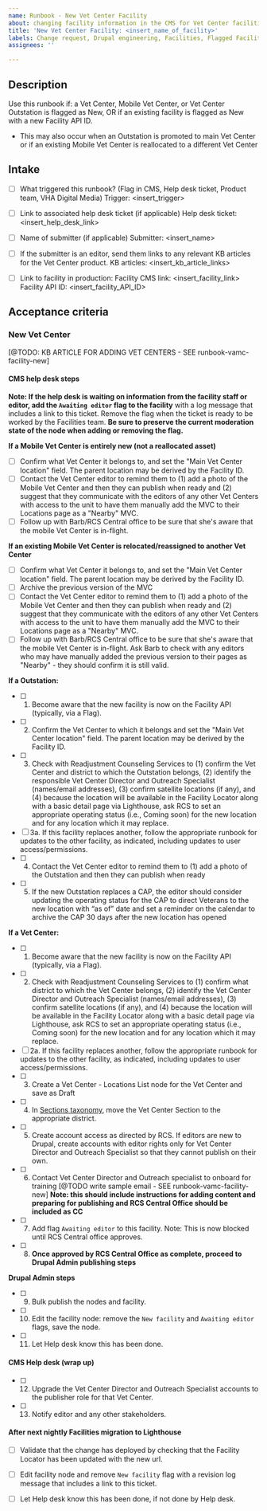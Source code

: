 ```yaml
---
name: Runbook - New Vet Center Facility
about: changing facility information in the CMS for Vet Center facilities
title: 'New Vet Center Facility: <insert_name_of_facility>'
labels: Change request, Drupal engineering, Facilities, Flagged Facilities, User support, Vet Center, sitewide
assignees: ''

---
```


## Description

Use this runbook if: a Vet Center, Mobile Vet Center, or Vet Center Outstation is flagged as New, OR if an existing facility is flagged as New with a new Facility API ID.

- This may also occur when an Outstation is promoted to main Vet Center or if an existing Mobile Vet Center is reallocated to a different Vet Center

## Intake

- [ ] What triggered this runbook? (Flag in CMS, Help desk ticket, Product team, VHA Digital Media)
Trigger: <insert_trigger>

- [ ] Link to associated help desk ticket (if applicable)
Help desk ticket: <insert_help_desk_link>

- [ ] Name of submitter (if applicable)
Submitter: <insert_name>

- [ ] If the submitter is an editor, send them links to any relevant KB articles for the Vet Center product.
KB articles: <insert_kb_article_links>

- [ ] Link to facility in production:
Facility CMS link: <insert_facility_link>
Facility API ID: <insert_facility_API_ID>

## Acceptance criteria

### New Vet Center

[@TODO: KB ARTICLE FOR ADDING VET CENTERS - SEE runbook-vamc-facility-new]

#### CMS help desk steps

**Note: If the help desk is waiting on information from the facility staff or editor, add the `Awaiting editor` flag to the facility** with a log message that includes a link to this ticket. Remove the flag when the ticket is ready to be worked by the Facilities team. **Be sure to preserve the current moderation state of the node when adding or removing the flag.**

**If a Mobile Vet Center is entirely new (not a reallocated asset)**

- [ ] Confirm what Vet Center it belongs to, and set the "Main Vet Center location" field. The parent location may be derived by the Facility ID.
- [ ] Contact the Vet Center editor to remind them to (1) add a photo of the Mobile Vet Center and then they can publish when ready and (2) suggest that they communicate with the editors of any other Vet Centers with access to the unit to have them manually add the MVC to their Locations page as a "Nearby" MVC.
- [ ] Follow up with Barb/RCS Central office to be sure that she's aware that the mobile Vet Center is in-flight.

**If an existing Mobile Vet Center is relocated/reassigned to another Vet Center**

- [ ] Confirm what Vet Center it belongs to, and set the "Main Vet Center location" field. The parent location may be derived by the Facility ID.
- [ ] Archive the previous version of the MVC
- [ ] Contact the Vet Center editor to remind them to (1) add a photo of the Mobile Vet Center and then they can publish when ready and (2) suggest that they communicate with the editors of any other Vet Centers with access to the unit to have them manually add the MVC to their Locations page as a "Nearby" MVC.
- [ ] Follow up with Barb/RCS Central office to be sure that she's aware that the mobile Vet Center is in-flight. Ask Barb to check with any editors who may have manually added the previous version to their pages as "Nearby" - they should confirm it is still valid.

**If a Outstation:**

- [ ] 1. Become aware that the new facility is now on the Facility API (typically, via a Flag).
- [ ] 2. Confirm the Vet Center to which it belongs and set the "Main Vet Center location" field. The parent location may be derived by the Facility ID.
- [ ] 3. Check with Readjustment Counseling Services to (1) confirm the Vet Center and district to which the Outstation belongs, (2) identify the responsible Vet Center Director and Outreach Specialist (names/email addresses), (3) confirm satellite locations (if any), and (4) because the location will be available in the Facility Locator along with a basic detail page via Lighthouse, ask RCS to set an appropriate operating status (i.e., Coming soon) for the new location and for any location which it may replace.
- [ ] 3a. If this facility replaces another, follow the appropriate runbook for updates to the other facility, as indicated, including updates to user access/permissions.
- [ ] 4. Contact the Vet Center editor to remind them to (1) add a photo of the Outstation and then they can publish when ready
- [ ] 5. If the new Outstation replaces a CAP, the editor should consider updating the operating status for the CAP to direct Veterans to the new location with “as of” date and set a reminder on the calendar to archive the CAP 30 days after the new location has opened

**If a Vet Center:**

- [ ] 1. Become aware that the new facility is now on the Facility API (typically, via a Flag).
- [ ] 2. Check with Readjustment Counseling Services to (1) confirm what district to which the Vet Center belongs, (2) identify the Vet Center Director and Outreach Specialist (names/email addresses), (3) confirm satellite locations (if any), and (4) because the location will be available in the Facility Locator along with a basic detail page via Lighthouse, ask RCS to set an appropriate operating status (i.e., Coming soon) for the new location and for any location which it may replace.
- [ ] 2a. If this facility replaces another, follow the appropriate runbook for updates to the other facility, as indicated, including updates to user access/permissions.
- [ ] 3. Create a Vet Center - Locations List node for the Vet Center and save as Draft
- [ ] 4. In [Sections taxonomy](https://prod.cms.va.gov/admin/structure/taxonomy/manage/administration/overview), move the Vet Center Section to the appropriate district.
- [ ] 5. Create account access as directed by RCS. If editors are new to Drupal, create accounts with editor rights only for Vet Center Director and Outreach Specialist so that they cannot publish on their own.
- [ ] 6. Contact Vet Center Director and Outreach specialist to onboard for training [@TODO write sample email - SEE runbook-vamc-facility-new] **Note: this should include instructions for adding content and preparing for publishing and RCS Central Office should be included as CC**
- [ ] 7. Add flag `Awaiting editor` to this facility. Note: This is now blocked until RCS Central office approves.
- [ ] 8. **Once approved by RCS Central Office as complete, proceed to Drupal Admin publishing steps**


**Drupal Admin steps**

- [ ] 9. Bulk publish the nodes and facility.
- [ ] 10. Edit the facility node: remove the `New facility` and `Awaiting editor` flags, save the node.
- [ ] 11. Let Help desk know this has been done.

#### CMS Help desk (wrap up)

- [ ] 12. Upgrade the Vet Center Director and Outreach Specialist accounts to the publisher role for that Vet Center.
- [ ] 13. Notify editor and any other stakeholders.

#### After next nightly Facilities migration to Lighthouse

- [ ] Validate that the change has deployed by checking that the Facility Locator has been updated with the new url.
- [ ] Edit facility node and remove `New facility` flag with a revision log message that includes a link to this ticket.
- [ ] Let Help desk know this has been done, if not done by Help desk.

